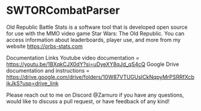 # SWTORCombatParser

Old Republic Battle Stats is a software tool that is developed open source for use with the MMO video game Star Wars: The Old Republic. 
You can access information about leaderboards, player use, and more from my website https://orbs-stats.com

Documentation Links
Youtube video documentation = https://youtu.be/1BXqkCJX0dY?si=uDyeXY8qJd_qS4cQ
Google Drive documentation and instructions = https://drive.google.com/drive/folders/10W87VTUGUsICkNqpyMrPSRRfXcbjkJkS?usp=drive_link

Please reach out to me on Discord @Zarnuro if you have any questions, would like to discuss a pull request, or have feedback of any kind! 

